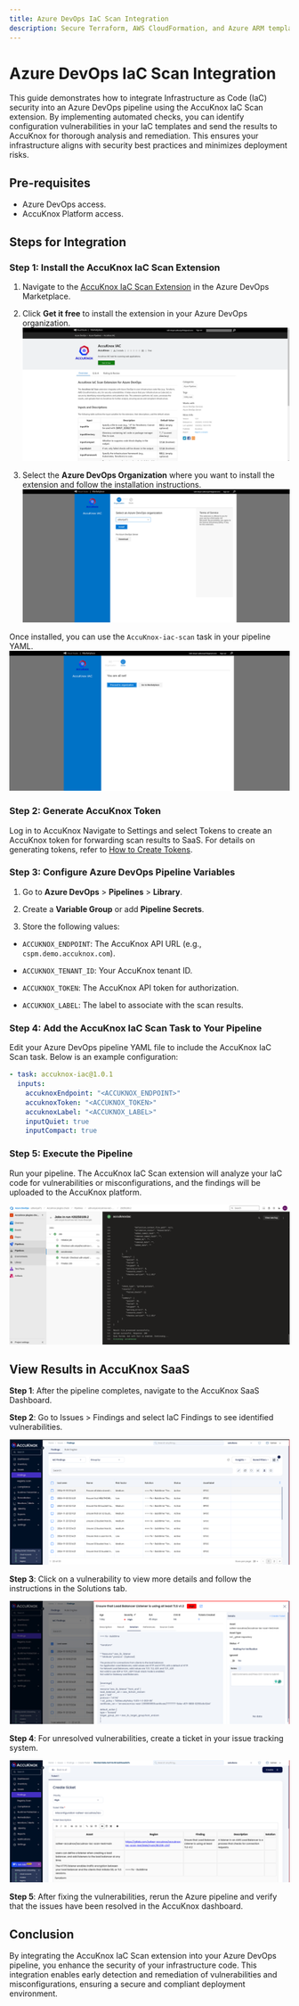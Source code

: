 ```yaml
---
title: Azure DevOps IaC Scan Integration
description: Secure Terraform, AWS CloudFormation, and Azure ARM templates in Azure DevOps by integrating AccuKnox IaC scanning for vulnerability detection.
---
```


# Azure DevOps IaC Scan Integration

This guide demonstrates how to integrate Infrastructure as Code (IaC) security into an Azure DevOps pipeline using the AccuKnox IaC Scan extension. By implementing automated checks, you can identify configuration vulnerabilities in your IaC templates and send the results to AccuKnox for thorough analysis and remediation. This ensures your infrastructure aligns with security best practices and minimizes deployment risks.

## Pre-requisites

- Azure DevOps access.
- AccuKnox Platform access.

## Steps for Integration

### Step 1: Install the AccuKnox IaC Scan Extension

1.  Navigate to the [AccuKnox IaC Scan Extension](https://marketplace.visualstudio.com/items?itemName=AccuKnox.accuknox-iac "https://marketplace.visualstudio.com/items?itemName=AccuKnox.accuknox-iac") in the Azure DevOps Marketplace.

2.  Click **Get it free** to install the extension in your Azure DevOps organization.
![image-20250109-122714.png](./images/azure-iac/1.png)

3.  Select the **Azure DevOps Organization** where you want to install the extension and follow the installation instructions.
![image-20250109-122755.png](./images/azure-iac/2.png)

Once installed, you can use the `AccuKnox-iac-scan` task in your pipeline YAML.
![image-20250109-122811.png](./images/azure-iac/3.png)

### Step 2: Generate AccuKnox Token

Log in to AccuKnox Navigate to Settings and select Tokens to create an AccuKnox token for forwarding scan results to SaaS. For details on generating tokens, refer to [How to Create Tokens](https://help.accuknox.com/how-to/how-to-create-tokens/?h=token "https://help.accuknox.com/how-to/how-to-create-tokens/?h=token").

### Step 3: Configure Azure DevOps Pipeline Variables

1.  Go to **Azure DevOps** > **Pipelines** > **Library**.

2.  Create a **Variable Group** or add **Pipeline Secrets**.

3.  Store the following values:

- `ACCUKNOX_ENDPOINT`: The AccuKnox API URL (e.g., `cspm.demo.accuknox.com`).

- `ACCUKNOX_TENANT_ID`: Your AccuKnox tenant ID.

- `ACCUKNOX_TOKEN`: The AccuKnox API token for authorization.

- `ACCUKNOX_LABEL`: The label to associate with the scan results.

### Step 4: Add the AccuKnox IaC Scan Task to Your Pipeline

Edit your Azure DevOps pipeline YAML file to include the AccuKnox IaC Scan task. Below is an example configuration:

```yaml
- task: accuknox-iac@1.0.1
  inputs:
    accuknoxEndpoint: "<ACCUKNOX_ENDPOINT>"
    accuknoxToken: "<ACCUKNOX_TOKEN>"
    accuknoxLabel: "<ACCUKNOX_LABEL>"
    inputQuiet: true
    inputCompact: true
```

### Step 5: Execute the Pipeline

Run your pipeline. The AccuKnox IaC Scan extension will analyze your IaC code for vulnerabilities or misconfigurations, and the findings will be uploaded to the AccuKnox platform.

![image-20250109-122610.png](./images/azure-iac/4.png)

## View Results in AccuKnox SaaS

**Step 1**: After the pipeline completes, navigate to the AccuKnox SaaS Dashboard.

**Step 2**: Go to Issues > Findings and select IaC Findings to see identified vulnerabilities.

![image-20241122-041304.png](./images/azure-iac/5.png)

**Step 3**: Click on a vulnerability to view more details and follow the instructions in the Solutions tab.

![image-20241122-041403.png](./images/azure-iac/6.png)

**Step 4**: For unresolved vulnerabilities, create a ticket in your issue tracking system.

![image-20241122-041845.png](./images/azure-iac/7.png)

**Step 5**: After fixing the vulnerabilities, rerun the Azure pipeline and verify that the issues have been resolved in the AccuKnox dashboard.

## Conclusion

By integrating the AccuKnox IaC Scan extension into your Azure DevOps pipeline, you enhance the security of your infrastructure code. This integration enables early detection and remediation of vulnerabilities and misconfigurations, ensuring a secure and compliant deployment environment.
